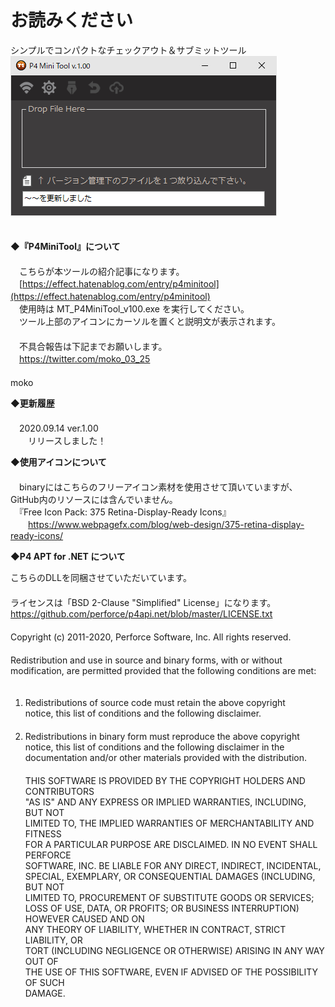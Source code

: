 # お読みください
シンプルでコンパクトなチェックアウト＆サブミットツール
![image](image/tool.png)
　  
　  

**◆『P4MiniTool』について**  
　  
　こちらが本ツールの紹介記事になります。  
　[https://effect.hatenablog.com/entry/p4minitool](https://effect.hatenablog.com/entry/p4minitool) 
　  
　使用時は MT_P4MiniTool_v100.exe を実行してください。  
　ツール上部のアイコンにカーソルを置くと説明文が表示されます。  
　  
　不具合報告は下記までお願いします。  
　https://twitter.com/moko_03_25  
　  
moko

**◆更新履歴**  
　  
　2020.09.14 ver.1.00  
　　リリースしました！  


**◆使用アイコンについて**  
　  
　binaryにはこちらのフリーアイコン素材を使用させて頂いていますが、GitHub内のリソースには含んでいません。  
　『Free Icon Pack: 375 Retina-Display-Ready Icons』    
　　https://www.webpagefx.com/blog/web-design/375-retina-display-ready-icons/  


**◆P4 APT for .NET について**

こちらのDLLを同梱させていただいています。  
　  
ライセンスは「BSD 2-Clause "Simplified" License」になります。  
https://github.com/perforce/p4api.net/blob/master/LICENSE.txt  
　  
Copyright (c) 2011-2020, Perforce Software, Inc.  All rights reserved.  
　  
Redistribution and use in source and binary forms, with or without  
modification, are permitted provided that the following conditions are met:  
　  
1.  Redistributions of source code must retain the above copyright  
    notice, this list of conditions and the following disclaimer.  
　  
2.  Redistributions in binary form must reproduce the above copyright  
    notice, this list of conditions and the following disclaimer in the  
    documentation and/or other materials provided with the distribution.  
　  
THIS SOFTWARE IS PROVIDED BY THE COPYRIGHT HOLDERS AND CONTRIBUTORS  
"AS IS" AND ANY EXPRESS OR IMPLIED WARRANTIES, INCLUDING, BUT NOT  
LIMITED TO, THE IMPLIED WARRANTIES OF MERCHANTABILITY AND FITNESS  
FOR A PARTICULAR PURPOSE ARE DISCLAIMED. IN NO EVENT SHALL PERFORCE  
SOFTWARE, INC. BE LIABLE FOR ANY DIRECT, INDIRECT, INCIDENTAL,  
SPECIAL, EXEMPLARY, OR CONSEQUENTIAL DAMAGES (INCLUDING, BUT NOT  
LIMITED TO, PROCUREMENT OF SUBSTITUTE GOODS OR SERVICES; LOSS OF USE, 
DATA, OR PROFITS; OR BUSINESS INTERRUPTION) HOWEVER CAUSED AND ON  
ANY THEORY OF LIABILITY, WHETHER IN CONTRACT, STRICT LIABILITY, OR  
TORT (INCLUDING NEGLIGENCE OR OTHERWISE) ARISING IN ANY WAY OUT OF  
THE USE OF THIS SOFTWARE, EVEN IF ADVISED OF THE POSSIBILITY OF SUCH  
DAMAGE. 
